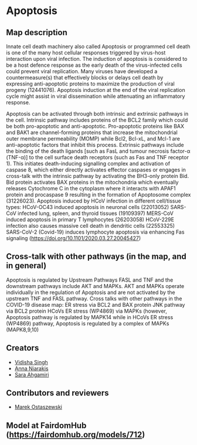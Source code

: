 # Apoptosis

## Map description

Innate cell death machinery also called Apoptosis or programmed cell death is one of the many host cellular responses triggered by virus-host interaction upon viral infection. The induction of apoptosis is considered to be a host defence response as the early death of the virus-infected cells could prevent viral replication. Many viruses have developed a countermeasure(s) that effectively blocks or delays cell death by expressing anti-apoptotic proteins to maximize the production of viral progeny (12441076). Apoptosis induction at the end of the viral replication cycle might assist in viral dissemination while attenuating an inflammatory response.

Apoptosis can be activated through both intrinsic and extrinsic pathways in the cell.
Intrinsic pathway includes proteins of the BCL2 family which could be both pro-apoptotic and anti-apoptotic. Pro-apoptotic proteins like BAX and BAK1 are channel-forming proteins that increase the mitochondrial outer membrane permeability (MOMP) while Bcl2, Bcl-xL, and Mcl-1 are anti-apoptotic factors that inhibit this process. Extrinsic pathways include the binding of the death ligands [such as FasL and tumour necrosis factor-α (TNF-α)] to the cell surface death receptors (such as Fas and TNF receptor 1). This initiates death-inducing signalling complex and activation of caspase 8, which either directly activates effector caspases or engages in cross-talk with the intrinsic pathway by activating the BH3-only protein Bid. Bid protein activates BAX proteins in the mitochondria which eventually releases Cytochrome C in the cytoplasm where it interacts with APAF1 protein and procaspase 9 resulting in the formation of Apoptosome complex (31226023).
Apoptosis induced by HCoV infection in different cell/tissue types:
HCoV-OC43 induced apoptosis in neuronal cells (22013052)
SARS-CoV infected lung, spleen, and thyroid tissues (19109397)
MERS-CoV induced apoptosis in primary T lymphocytes (26203058)
HCoV-229E infection also causes massive cell death in dendritic cells (22553325)
SARS-CoV-2 (Covid-19) induces lymphocyte apoptosis via enhancing Fas signaling (https://doi.org/10.1101/2020.03.27.20045427)


## Cross-talk with other pathways (in the map, and in general)

Apoptosis is regulated by Upstream Pathways FASL and TNF and the downstream pathways include AKT and MAPKs. AKT and MAPKs operate individually in the regulation of Apoptosis and are not activated by the upstream TNF and FASL pathway.
 Cross talks with other pathways in the COVID-19 disease map:
ER stress via BCL2 and BAX protein
JNK pathway via BCL2 protein
HCoVs ER stress (WP4869)	via MAPKs (however, Apoptosis pathway is regulated by MAPK14 while in HCoVs ER stress (WP4869) pathway, Apoptosis is regulated by a complex of MAPKs (MAPK8,9,10)

## Creators
- [Vidisha Singh](https://fairdomhub.org/people/1658)
- [Anna Niarakis](https://fairdomhub.org/people/1554)
- [Sara Ahgamiri](https://fairdomhub.org/people/1659)

## Contributors and reviewers
- [Marek Ostaszewski](https://fairdomhub.org/people/665)

## Model at FairdomHub (https://fairdomhub.org/models/712)
